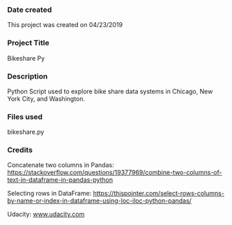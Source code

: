 ### Date created
This project was created on 04/23/2019

### Project Title
Bikeshare Py

### Description
Python Script used to explore bike share data systems in Chicago, New York City, and Washington.

### Files used
bikeshare.py

### Credits
Concatenate two columns in Pandas:
https://stackoverflow.com/questions/19377969/combine-two-columns-of-text-in-dataframe-in-pandas-python

Selecting rows in DataFrame:
https://thispointer.com/select-rows-columns-by-name-or-index-in-dataframe-using-loc-iloc-python-pandas/

Udacity:
www.udacity.com
